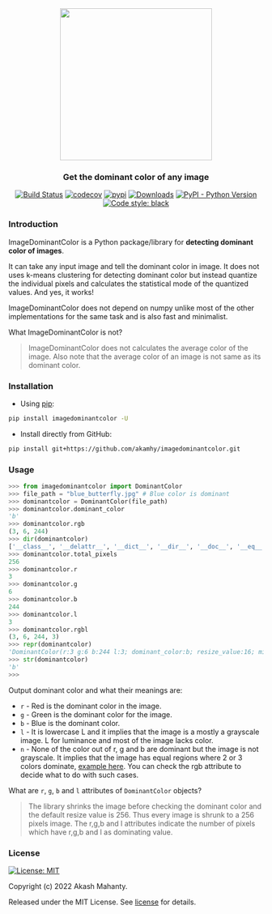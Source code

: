<div align="center">
<img src="https://raw.githubusercontent.com/akamhy/imagedominantcolor/main/assets/image_dominant_color_logo.svg" width="300"><br>
<h3>Get the dominant color of any image</h3>
</div>

<p align="center">
<a href="https://github.com/akamhy/imagedominantcolor/actions?query=workflow%3ATest"><img alt="Build Status" src="https://github.com/akamhy/imagedominantcolor/workflows/Test/badge.svg"></a>
<a href="https://codecov.io/gh/akamhy/imagedominantcolor"><img alt="codecov" src="https://codecov.io/gh/akamhy/imagedominantcolor/branch/main/graph/badge.svg?token=xCV7vQ9MJo"></a>
<a href="https://pypi.org/project/imagedominantcolor/"><img alt="pypi" src="https://img.shields.io/pypi/v/imagedominantcolor.svg"></a>
<a href="https://pepy.tech/project/imagedominantcolor?versions=1*"><img alt="Downloads" src="https://pepy.tech/badge/imagedominantcolor/month"></a>
<a href="#"><img alt="PyPI - Python Version" src="https://img.shields.io/pypi/pyversions/imagedominantcolor?style=flat-square"></a>
<a href="https://github.com/psf/black"><img alt="Code style: black" src="https://img.shields.io/badge/code%20style-black-000000.svg"></a>
</p>

### Introduction
ImageDominantColor is a Python package/library for **detecting dominant color of images**.

It can take any input image and tell the dominant color in image. It does not uses k-means clustering for detecting dominant color but instead quantize the individual pixels and calculates the statistical mode of the quantized values. And yes, it works!

ImageDominantColor does not depend on numpy unlike most of the other implementations for the same task and is also fast and minimalist.


What ImageDominantColor is not?
> ImageDominantColor does not calculates the average color of the image. Also note that the average color of an image is not same as its dominant color.


### Installation

  - Using [pip](https://en.wikipedia.org/wiki/Pip_(package_manager)):

```bash
pip install imagedominantcolor -U
```

  - Install directly from GitHub:

```bash
pip install git+https://github.com/akamhy/imagedominantcolor.git
```


### Usage
```python
>>> from imagedominantcolor import DominantColor
>>> file_path = "blue_butterfly.jpg" # Blue color is dominant
>>> dominantcolor = DominantColor(file_path)
>>> dominantcolor.dominant_color
'b'
>>> dominantcolor.rgb
(3, 6, 244)
>>> dir(dominantcolor)
['__class__', '__delattr__', '__dict__', '__dir__', '__doc__', '__eq__', '__format__', '__ge__', '__getattribute__', '__gt__', '__hash__', '__init__', '__init_subclass__', '__le__', '__lt__', '__module__', '__ne__', '__new__', '__reduce__', '__reduce_ex__', '__repr__', '__setattr__', '__sizeof__', '__str__', '__subclasshook__', '__weakref__', 'b', 'counter', 'dominant_color', 'dominant_color_of_pixel', 'dominant_color_of_pixels_of_image_array', 'g', 'generate_dominant_color_of_pixels_of_image_array', 'image', 'image_data', 'image_path', 'l', 'minimum_percent_difference_of_rgb', 'mpd', 'r', 'resize_value', 'resized_image', 'rgb', 'rgbl', 'set_dominat_color_of_image', 'set_rgbl_value_of_image', 'total_pixels']
>>> dominantcolor.total_pixels
256
>>> dominantcolor.r
3
>>> dominantcolor.g
6
>>> dominantcolor.b
244
>>> dominantcolor.l
3
>>> dominantcolor.rgbl
(3, 6, 244, 3)
>>> repr(dominantcolor)
'DominantColor(r:3 g:6 b:244 l:3; dominant_color:b; resize_value:16; minimum_percent_difference_of_rgb:10)'
>>> str(dominantcolor)
'b'
>>>
```

Output dominant color and what their meanings are:

  - `r` - Red is the dominant color in the image.
  - `g` - Green is the dominant color for the image.
  - `b` - Blue is the dominant color.
  - `l` - It is lowercase L and it implies that the image is a mostly a grayscale image. L for luminance and most of the image lacks color.
  - `n` - None of the color out of r, g and b are dominant but the image is not grayscale. It implies that the image has equal regions where 2 or 3 colors dominate, [example here](https://user-images.githubusercontent.com/64683866/151845374-dd1a83e5-3265-491e-830d-39be120af65b.png). You can check the rgb attribute to decide what to do with such cases.

What are `r`, `g`, `b` and `l` attributes of `DominantColor` objects?
> The library shrinks the image before checking the dominant color and the default resize value is 256. Thus every image is shrunk to a 256 pixels image.
The r,g,b and l attributes indicate the number of pixels which have r,g,b and l as dominating value.

### License
[![License: MIT](https://img.shields.io/badge/License-MIT-green.svg)](https://github.com/akamhy/imagedominantcolor/blob/main/LICENSE)

Copyright (c) 2022 Akash Mahanty.

Released under the MIT License. See
[license](https://github.com/akamhy/imagedominantcolor/blob/main/LICENSE) for details.
